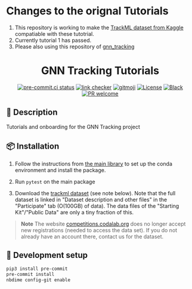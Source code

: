 

# Changes to the orignal Tutorials
1. This repository is working to make the [TrackML dataset from Kaggle](https://www.kaggle.com/competitions/trackml-particle-identification/data) compatiable with these tutotrial.
2. Currently tutorial 1 has passed.
3. Please also using this repository of [gnn_tracking](https://github.com/walkieq/gnn_tracking)

<div align="center">

# GNN Tracking Tutorials

<!-- ALL-CONTRIBUTORS-BADGE:START - Do not remove or modify this section -->
<!-- ALL-CONTRIBUTORS-BADGE:END -->
<!-- [![Documentation Status](https://readthedocs.org/projects/gnn-tracking-tutorials/badge/?version=latest)](https://gnn-tracking-tutorials.readthedocs.io/) -->
<!-- [![Pypi status](https://badge.fury.io/py/gnn-tracking-tutorials.svg)](https://pypi.org/project/gnn-tracking-tutorials/) -->

[![pre-commit.ci status](https://results.pre-commit.ci/badge/github/gnn-tracking/tutorials/main.svg)](https://results.pre-commit.ci/latest/github/gnn-tracking/tutorials/main)
[![link checker](https://github.com/gnn-tracking/tutorials/actions/workflows/check-links.yaml/badge.svg)](https://github.com/gnn-tracking/tutorials/actions/workflows/check-links.yaml)
[![gitmoji](https://img.shields.io/badge/gitmoji-%20😜%20😍-FFDD67.svg)](https://gitmoji.dev)
[![License](https://img.shields.io/github/license/gnn-tracking/tutorials)](https://github.com/gnn-tracking/tutorials/blob/master/LICENSE.txt)
[![Black](https://img.shields.io/badge/code%20style-black-000000.svg)](https://github.com/python/black)
[![PR welcome](https://img.shields.io/badge/PR-Welcome-%23FF8300.svg)](https://git-scm.com/book/en/v2/GitHub-Contributing-to-a-Project)

</div>

## 📝 Description

Tutorials and onboarding for the GNN Tracking project

## 📦 Installation

1. Follow the instructions from [the main library](https://github.com/gnn-tracking/gnn_tracking)
   to set up the conda environment and install the package.

2. Run `pytest` on the main package

3. Download the [trackml dataset](https://competitions.codalab.org/competitions/20112) (see note below).
   Note that the full dataset is linked in "Dataset description and other files" in the "Participate"
   tab (O(100GB) of data). The data files of the "Starting Kit"/"Public Data" are only a tiny fraction
   of this.

> **Note**
> The website [competitions.codalab.org](https://competitions.codalab.org/) does no longer accept new
> registrations (needed to access the data set). If you do not already have an account there,
> contact us for the dataset.

## 🧰 Development setup

```bash
pip3 install pre-commit
pre-commit install
nbdime config-git enable
```
